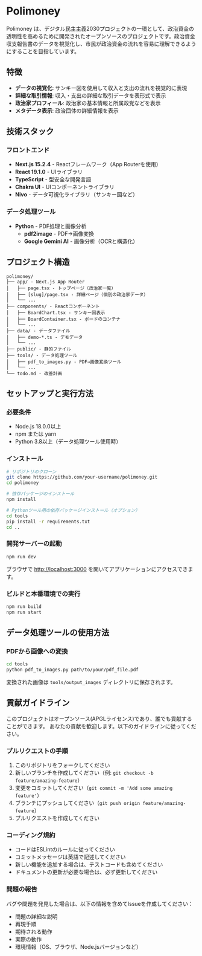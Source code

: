 # Polimoney

Polimoney は、デジタル民主主義2030プロジェクトの一環として、政治資金の透明性を高めるために開発されたオープンソースのプロジェクトです。政治資金収支報告書のデータを視覚化し、市民が政治資金の流れを容易に理解できるようにすることを目指しています。

## 特徴

- **データの視覚化**: サンキー図を使用して収入と支出の流れを視覚的に表現
- **詳細な取引情報**: 収入・支出の詳細な取引データを表形式で表示
- **政治家プロフィール**: 政治家の基本情報と所属政党などを表示
- **メタデータ表示**: 政治団体の詳細情報を表示

## 技術スタック

### フロントエンド
- **Next.js 15.2.4** - Reactフレームワーク（App Routerを使用）
- **React 19.1.0** - UIライブラリ
- **TypeScript** - 型安全な開発言語
- **Chakra UI** - UIコンポーネントライブラリ
- **Nivo** - データ可視化ライブラリ（サンキー図など）

### データ処理ツール
- **Python** - PDF処理と画像分析
  - **pdf2image** - PDF→画像変換
  - **Google Gemini AI** - 画像分析（OCRと構造化）

## プロジェクト構造

```
polimoney/
├── app/ - Next.js App Router
│   ├── page.tsx - トップページ（政治家一覧）
│   ├── [slug]/page.tsx - 詳細ページ（個別の政治家データ）
│   └── ...
├── components/ - Reactコンポーネント
│   ├── BoardChart.tsx - サンキー図表示
│   ├── BoardContainer.tsx - ボードのコンテナ
│   └── ...
├── data/ - データファイル
│   ├── demo-*.ts - デモデータ
│   └── ...
├── public/ - 静的ファイル
├── tools/ - データ処理ツール
│   ├── pdf_to_images.py - PDF→画像変換ツール
│   └── ...
└── todo.md - 改善計画
```

## セットアップと実行方法

### 必要条件
- Node.js 18.0.0以上
- npm または yarn
- Python 3.8以上（データ処理ツール使用時）

### インストール

```bash
# リポジトリのクローン
git clone https://github.com/your-username/polimoney.git
cd polimoney

# 依存パッケージのインストール
npm install

# Pythonツール用の依存パッケージインストール（オプション）
cd tools
pip install -r requirements.txt
cd ..
```

### 開発サーバーの起動

```bash
npm run dev
```

ブラウザで [http://localhost:3000](http://localhost:3000) を開いてアプリケーションにアクセスできます。

### ビルドと本番環境での実行

```bash
npm run build
npm run start
```

## データ処理ツールの使用方法

### PDFから画像への変換

```bash
cd tools
python pdf_to_images.py path/to/your/pdf_file.pdf
```

変換された画像は `tools/output_images` ディレクトリに保存されます。

## 貢献ガイドライン
このプロジェクトはオープンソース(APGLライセンス)であり、誰でも貢献することができます。
あなたの貢献を歓迎します。以下のガイドラインに従ってください。

### プルリクエストの手順

1. このリポジトリをフォークしてください
2. 新しいブランチを作成してください（例: `git checkout -b feature/amazing-feature`）
3. 変更をコミットしてください（`git commit -m 'Add some amazing feature'`）
4. ブランチにプッシュしてください（`git push origin feature/amazing-feature`）
5. プルリクエストを作成してください

### コーディング規約

- コードはESLintのルールに従ってください
- コミットメッセージは英語で記述してください
- 新しい機能を追加する場合は、テストコードも含めてください
- ドキュメントの更新が必要な場合は、必ず更新してください

### 問題の報告

バグや問題を発見した場合は、以下の情報を含めてIssueを作成してください：

- 問題の詳細な説明
- 再現手順
- 期待される動作
- 実際の動作
- 環境情報（OS、ブラウザ、Node.jsバージョンなど）

